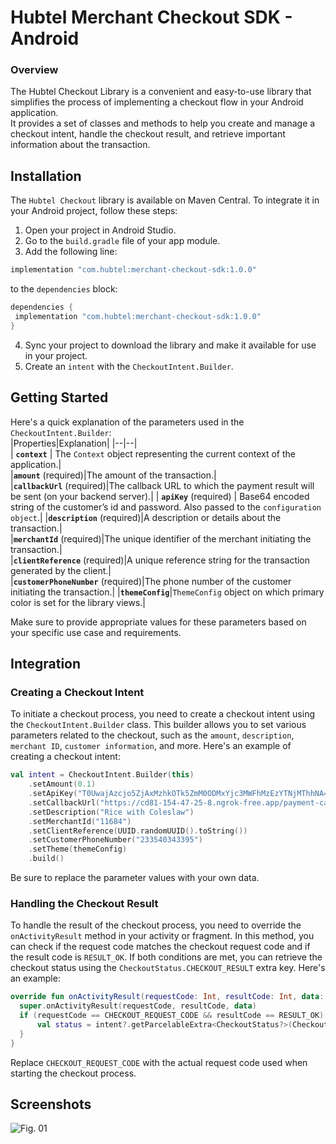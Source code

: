 
# Hubtel Merchant Checkout SDK - Android

### Overview
The Hubtel Checkout Library is a convenient and easy-to-use library that simplifies the process of implementing a checkout flow in your Android application.  
It provides a set of classes and methods to help you create and manage a checkout intent, handle the checkout result, and retrieve important information about the transaction.
## Installation
The `Hubtel Checkout` library is available on Maven Central. To integrate it in your Android project, follow these steps:
1. Open your project in Android Studio.
2. Go to the `build.gradle` file of your app module.
3. Add the following line:
 ```groovy    
 implementation "com.hubtel:merchant-checkout-sdk:1.0.0"    
 ```  
to the `dependencies` block:
```groovy  
dependencies {  
 implementation "com.hubtel:merchant-checkout-sdk:1.0.0"
}
```  
4. Sync your project to download the library and make it available for use in your project.
5. Create an `intent` with the `CheckoutIntent.Builder`.

## Getting Started
Here's a quick explanation of the parameters used in the `CheckoutIntent.Builder`:    
|Properties|Explanation|
|--|--|  
| **`context`** | The `Context` object representing the current context of the application.|  
|**`amount`** (required)|The amount of the transaction.|  
|**`callbackUrl`** (required)|The callback URL to which the payment result will be sent (on your backend server).|
| **`apiKey`** (required) | Base64 encoded string of the customer’s id and password. Also passed to the `configuration object`.|
|**`description`** (required)|A description or details about the transaction.|  
|**`merchantId`** (required)|The unique identifier of the merchant initiating the transaction.|  
|**`clientReference`** (required)|A unique reference string for the transaction generated by the client.|  
|**`customerPhoneNumber`** (required)|The phone number of the customer initiating the transaction.|
|**`themeConfig`**|`ThemeConfig` object on which primary color is set for the library views.|

Make sure to provide appropriate values for these parameters based on your specific use case and requirements.

## Integration

### Creating a Checkout Intent
To initiate a checkout process, you need to create a checkout intent using the `CheckoutIntent.Builder` class. This builder allows you to set various parameters related to the checkout, such as the `amount`, `description`, `merchant ID`, `customer information`, and more. Here's an example of creating a checkout intent:

```kotlin
val intent = CheckoutIntent.Builder(this)
	.setAmount(0.1)
	.setApiKey("T0UwajAzcjo5ZjAxMzhkOTk5ZmM0ODMxYjc3MWFhMzEzYTNjMThhNA==")
	.setCallbackUrl("https://cd81-154-47-25-8.ngrok-free.app/payment-callback")
	.setDescription("Rice with Coleslaw")
	.setMerchantId("11684")
	.setClientReference(UUID.randomUUID().toString())
	.setCustomerPhoneNumber("233540343395")
	.setTheme(themeConfig)
	.build()
 ``` 

Be sure to replace the parameter values with your own data.

### Handling the Checkout Result
To handle the result of the checkout process, you need to override the `onActivityResult` method in your activity or fragment. In this method, you can check if the request code matches the checkout request code and if the result code is `RESULT_OK`. If both conditions are met, you can retrieve the checkout status using the `CheckoutStatus.CHECKOUT_RESULT` extra key. Here's an example:
```kotlin
override fun onActivityResult(requestCode: Int, resultCode: Int, data: Intent?) {  
  super.onActivityResult(requestCode, resultCode, data)  
  if (requestCode == CHECKOUT_REQUEST_CODE && resultCode == RESULT_OK) {
      val status = intent?.getParcelableExtra<CheckoutStatus?>(CheckoutStatus.CHECKOUT_RESULT) // Handle the checkout status  
  }  
}
 ```
Replace `CHECKOUT_REQUEST_CODE` with the actual request code used when starting the checkout process.


## Screenshots
![Fig. 01](https://firebasestorage.googleapis.com/v0/b/newagent-b6906.appspot.com/o/hubtel-mobile-checkout-android-sdk-image.png?alt=media&token=f9f5f391-1278-4ecb-89c2-345a92e61229)
